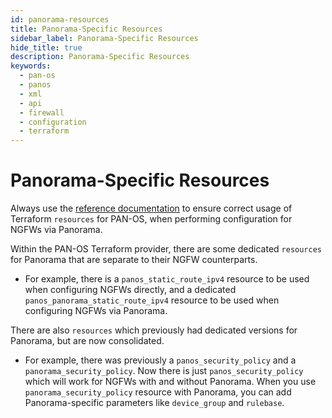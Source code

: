 ```yaml
---
id: panorama-resources
title: Panorama-Specific Resources
sidebar_label: Panorama-Specific Resources
hide_title: true
description: Panorama-Specific Resources
keywords:
  - pan-os
  - panos
  - xml
  - api
  - firewall
  - configuration
  - terraform
---
```


# Panorama-Specific Resources

Always use the [reference documentation](https://registry.terraform.io/providers/PaloAltoNetworks/panos/latest/docs) to ensure correct usage of Terraform `resources` for PAN-OS, when performing configuration for NGFWs via Panorama.

Within the PAN-OS Terraform provider, there are some dedicated `resources` for Panorama that are separate to their NGFW counterparts.

- For example, there is a `panos_static_route_ipv4` resource to be used when configuring NGFWs directly, and a dedicated `panos_panorama_static_route_ipv4` resource to be used when configuring NGFWs via Panorama.

There are also `resources` which previously had dedicated versions for Panorama, but are now consolidated.

- For example, there was previously a `panos_security_policy` and a `panorama_security_policy`. Now there is just `panos_security_policy` which will work for NGFWs with and without Panorama. When you use `panorama_security_policy` resource with Panorama, you can add Panorama-specific parameters like `device_group` and `rulebase`.
